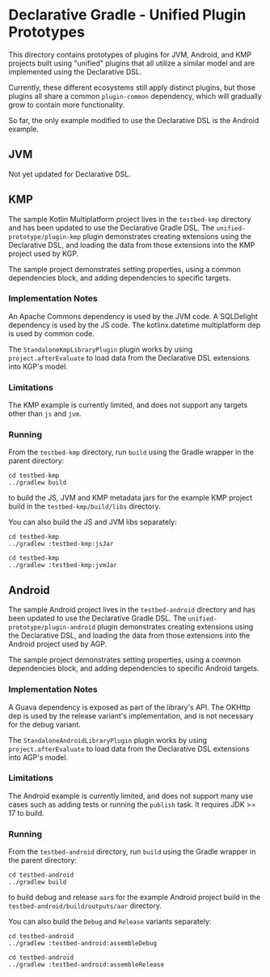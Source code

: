 # Declarative Gradle - Unified Plugin Prototypes

This directory contains prototypes of plugins for JVM, Android, and KMP projects built using "unified" plugins that all utilize a similar model and are implemented using the Declarative DSL.

Currently, these different ecosystems still apply distinct plugins, but those plugins all share a common `plugin-common` dependency, which will gradually grow to contain more functionality.

So far, the only example modified to use the Declarative DSL is the Android example.

## JVM

Not yet updated for Declarative DSL.

## KMP

The sample Kotlin Multiplatform project lives in the `testbed-kmp` directory and has been updated to use the Declarative Gradle DSL.
The `unified-prototype/plugin-kmp` plugin demonstrates creating extensions using the Declarative DSL, and loading the data from those extensions into the KMP project used by KGP.

The sample project demonstrates setting properties, using a common dependencies block, and adding dependencies to specific targets.

### Implementation Notes

An Apache Commons dependency is used by the JVM code.
A SQLDelight dependency is used by the JS code.
The kotlinx.datetime multiplatform dep is used by common code.

The `StandaloneKmpLibraryPlugin` plugin works by using `project.afterEvaluate` to load data from the Declarative DSL extensions into KGP's model.

### Limitations

The KMP example is currently limited, and does not support any targets other than `js` and `jvm`.

### Running
From the `testbed-kmp` directory, run `build` using the Gradle wrapper in the parent directory:

```shell
cd testbed-kmp
../gradlew build
```

to build the JS, JVM and KMP metadata jars for the example KMP project build in the `testbed-kmp/build/libs` directory.

You can also build the JS and JVM libs separately:

```shell 
cd testbed-kmp
../gradlew :testbed-kmp:jsJar
```

```shell 
cd testbed-kmp
../gradlew :testbed-kmp:jvmJar
```

## Android

The sample Android project lives in the `testbed-android` directory and has been updated to use the Declarative Gradle DSL. 
The `unified-prototype/plugin-android` plugin demonstrates creating extensions using the Declarative DSL, and loading the data from those extensions into the Android project used by AGP.

The sample project demonstrates setting properties, using a common dependencies block, and adding dependencies to specific Android targets.

### Implementation Notes

A Guava dependency is exposed as part of the library's API.
The OKHttp dep is used by the release variant's implementation, and is not necessary for the debug variant.

The `StandaloneAndroidLibraryPlugin` plugin works by using `project.afterEvaluate` to load data from the Declarative DSL extensions into AGP's model.

### Limitations

The Android example is currently limited, and does not support many use cases such as adding tests or running the `publish` task.
It requires JDK >= 17 to build.

### Running 
From the `testbed-android` directory, run `build` using the Gradle wrapper in the parent directory:

```shell
cd testbed-android
../gradlew build
```

to build debug and release `aar`s for the example Android project build in the `testbed-android/build/outputs/aar` directory.

You can also build the `Debug` and `Release` variants separately:

```shell 
cd testbed-android
../gradlew :testbed-android:assembleDebug
```

```shell 
cd testbed-android
../gradlew :testbed-android:assembleRelease
```